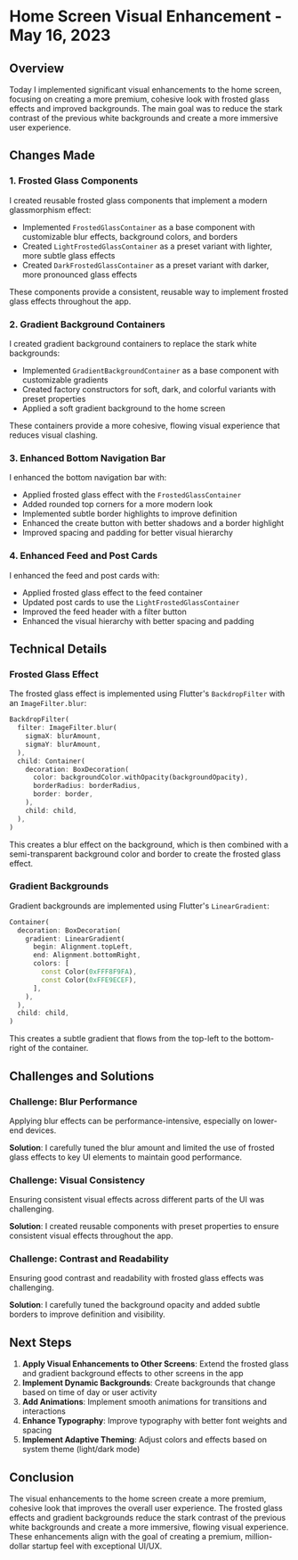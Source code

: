 # Home Screen Visual Enhancement - May 16, 2023

## Overview

Today I implemented significant visual enhancements to the home screen, focusing on creating a more premium, cohesive look with frosted glass effects and improved backgrounds. The main goal was to reduce the stark contrast of the previous white backgrounds and create a more immersive user experience.

## Changes Made

### 1. Frosted Glass Components

I created reusable frosted glass components that implement a modern glassmorphism effect:

- Implemented `FrostedGlassContainer` as a base component with customizable blur effects, background colors, and borders
- Created `LightFrostedGlassContainer` as a preset variant with lighter, more subtle glass effects
- Created `DarkFrostedGlassContainer` as a preset variant with darker, more pronounced glass effects

These components provide a consistent, reusable way to implement frosted glass effects throughout the app.

### 2. Gradient Background Containers

I created gradient background containers to replace the stark white backgrounds:

- Implemented `GradientBackgroundContainer` as a base component with customizable gradients
- Created factory constructors for soft, dark, and colorful variants with preset properties
- Applied a soft gradient background to the home screen

These containers provide a more cohesive, flowing visual experience that reduces visual clashing.

### 3. Enhanced Bottom Navigation Bar

I enhanced the bottom navigation bar with:

- Applied frosted glass effect with the `FrostedGlassContainer`
- Added rounded top corners for a more modern look
- Implemented subtle border highlights to improve definition
- Enhanced the create button with better shadows and a border highlight
- Improved spacing and padding for better visual hierarchy

### 4. Enhanced Feed and Post Cards

I enhanced the feed and post cards with:

- Applied frosted glass effect to the feed container
- Updated post cards to use the `LightFrostedGlassContainer`
- Improved the feed header with a filter button
- Enhanced the visual hierarchy with better spacing and padding

## Technical Details

### Frosted Glass Effect

The frosted glass effect is implemented using Flutter's `BackdropFilter` with an `ImageFilter.blur`:

```dart
BackdropFilter(
  filter: ImageFilter.blur(
    sigmaX: blurAmount,
    sigmaY: blurAmount,
  ),
  child: Container(
    decoration: BoxDecoration(
      color: backgroundColor.withOpacity(backgroundOpacity),
      borderRadius: borderRadius,
      border: border,
    ),
    child: child,
  ),
)
```

This creates a blur effect on the background, which is then combined with a semi-transparent background color and border to create the frosted glass effect.

### Gradient Backgrounds

Gradient backgrounds are implemented using Flutter's `LinearGradient`:

```dart
Container(
  decoration: BoxDecoration(
    gradient: LinearGradient(
      begin: Alignment.topLeft,
      end: Alignment.bottomRight,
      colors: [
        const Color(0xFFF8F9FA),
        const Color(0xFFE9ECEF),
      ],
    ),
  ),
  child: child,
)
```

This creates a subtle gradient that flows from the top-left to the bottom-right of the container.

## Challenges and Solutions

### Challenge: Blur Performance

Applying blur effects can be performance-intensive, especially on lower-end devices.

**Solution**: I carefully tuned the blur amount and limited the use of frosted glass effects to key UI elements to maintain good performance.

### Challenge: Visual Consistency

Ensuring consistent visual effects across different parts of the UI was challenging.

**Solution**: I created reusable components with preset properties to ensure consistent visual effects throughout the app.

### Challenge: Contrast and Readability

Ensuring good contrast and readability with frosted glass effects was challenging.

**Solution**: I carefully tuned the background opacity and added subtle borders to improve definition and visibility.

## Next Steps

1. **Apply Visual Enhancements to Other Screens**: Extend the frosted glass and gradient background effects to other screens in the app
2. **Implement Dynamic Backgrounds**: Create backgrounds that change based on time of day or user activity
3. **Add Animations**: Implement smooth animations for transitions and interactions
4. **Enhance Typography**: Improve typography with better font weights and spacing
5. **Implement Adaptive Theming**: Adjust colors and effects based on system theme (light/dark mode)

## Conclusion

The visual enhancements to the home screen create a more premium, cohesive look that improves the overall user experience. The frosted glass effects and gradient backgrounds reduce the stark contrast of the previous white backgrounds and create a more immersive, flowing visual experience. These enhancements align with the goal of creating a premium, million-dollar startup feel with exceptional UI/UX.
